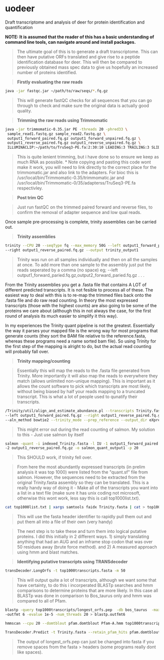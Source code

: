 # uodeer
Draft transcriptome and analysis of deer for protein identification and quantification

**NOTE: It is assumed that the reader of this has a basic understanding of command line tools, can navigate around and install packages.**

>The ultimate goal of this is to generate a draft transcriptome. This can then have putative ORFs translated and give rise to a peptide identification database for deer. This will then be compared to previously obtained mass spec data to give us hopefully an increased number of proteins identified.

>**Firstly evaluating the raw reads**

```bash
java -jar fastqc.jar ~/path/to/raw/seqs/*.fq.gz 

```

>This will generate fastQC checks for all sequences that you can go through to check and make sure the original data is actually good quality.

>**Trimming the raw reads using Trimmomatic**

```bash
java -jar trimmomatic-0.35.jar PE -threads 20 -phred33 \
 sample_read1.fastq.gz sample_read2.fastq.gz \
 output1_forward_paired.fq.gz output1_forward_unpaired.fq.gz \
 output1_reverse_paired.fq.gz output1_reverse_unpaired.fq.gz \
 ILLUMINACLIP:~/path/to/TruSeq3-PE.fa:2:30:10 LEADING:3 TRAILING:3 SLIDINGWINDOW:4:15 MINLEN:20

```

>This is quite lenient trimming, but i have done so to ensure we keep as much RNA as possible. * Note copying and pasting this code wont make it work, you will need to link directly to the correct place for the trimmomatic.jar and also link to the adapters. For bioc this is /usr/local/bin/Trimmomatic-0.35/trimmomatic.jar and /usr/local/bin/Trimmomatic-0/35/adapterss/TruSeq3-PE.fa respectivley.

> **Post trim QC**

>Just run fastQC on the trimmed paired forward and reverse files, to confirm the removal of adapter sequence and low qual reads.

Once sample pre-processing is complete, trinity assemblies can be carried out.

> **Trinity assemblies**

```bash
trinity --CPU 20 --seqType fq --max_memory 50G --left output1_forward_paired.fq.gz \
--right output1_reverse_paired.fq.gz --output trinity_output1

```

>Trinity was run on all samples individually and then on all the samples at once. To add more than one sample to the assembly just put the reads seperated by a comma (no space) eg; --left output1_forward_paried.fq.gz,output2_forward_paried.fq.gz . . .

From the Trinity assemblies you get a .fasta file that contains A LOT of different predicted transcripts. It is not fesible to process all of these. The easiest way to deal with this is to re-map the trimmed files back onto the .fasta file and do raw read counting. In theory the most expressed transcripts (those with the highest counts) are also going to be some of the proteins we care about (although this in not always the case, for the first round of analysis its much easier to simplify it this way).

In my experiences the Trinity quant pipeline is not the greatest. Essentially the way it parses your mapped file is the wrong way for most programs that generate counts (they sort the BAM file relative to the reference.fasta, whereas these programs need a name sorted bam file). So using Trinity for the first step of the mapping is alright to do, but the actual read counting will probably fall over.

> **Trinity mapping/counting**

>Essentially this will map the reads to the .fasta file generated from Trinity. More importantly it will also map the reads to everywhere they match (allows unlimited non-unique mapping). This is important as it allows the count software to pick which transcripts are most likely, without being biased by half your reads mapping to a truncated transcript. This is what a lot of people used to qunatify their transcripts.

```bash
/Trinity/util/align_and_estimate_abundance.pl --transcripts Trinity.fasta --seqType fq \
--left output1_forward_paired.fq.gz --right output1_reverse_paired.fq.gz --est_method salmon \
--aln_method bowtie2 --trinity_mode --prep_reference --output_dir eXpress_output

```

>This might error out during the read counting of salmon. My solution to this - Just use salmon by itself

```bash
salmon -quant -i indexed_Trinity.fasta -l IU -1 output1_forward_paired.fq.gz \
-2 output1_reverse_paired.fq.gz -o salmon_quant_output1 -p 20

```

>This SHOULD work, if trinity fell over.

>From here the most abundantly expressed transcripts (in prelim analysis it was top 1000) were listed from the "quant.sf" file from salmon. However, the sequences need to be extracted from the original Trinity.fasta assembly so they can be translated. This is a really handy way of doing it - Make all of the transcripts you want into a list in a text file (make sure it has unix coding not microsoft, otherwise this wont work, less say this is call top1000list.txt).

```bash
cat top1000list.txt | xargs samtools faidx Trinity.fasta | cat > top1000transcripts.fasta

```

>This will use the fasta header identifier to rapidly pull them out and put them all into a file of their own (very handy)

>The next step is to take these and turn them into logical putative proteins. I did this initially in 2 different ways. 1) simply translating anything that had an AUG and an inframe stop codon that was over 50 residues away (brute force method). and 2) A measured approach using hmm and blast matches.

> **Identifying putative transcripts using TRANSdecoder**

```bash
transDecoder.LongOrfs -t top1000transcripts.fasta -m 50

```

>This will output quite a lot of transcripts, although we want some that have certainty, to do this i incorperated BLASTp searches and hmm comparisons to determine proteins that are more likely. In this case all BLASTp was done in comparison to Bos_taurus only and hmm was compared to all of Pfam.

```bash
blastp -query top1000transcripts/longest_orfs.pep  -db bos_taurus  -max_target_seqs 1 \
-outfmt 6 -evalue 1e-5 -num_threads 20 > blastp.outfmt6

hmmscan --cpu 20 --domtblout pfam.domtblout Pfam-A.hmm top1000transcripts/longest_orfs.pep

TransDecoder.Predict -t Trinity.fasta --retain_pfam_hits pfam.domtblout --retain_blastp_hits blastp.outfmt6

```

>The output of longest_orfs.pep can just be changed into fasta if you remove spaces from the fasta > headers (some programs really dont like spaces).












